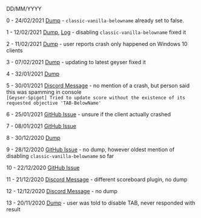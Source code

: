 DD/MM/YYYY

0 - 24/02/2021 [Dump](https://dump.geysermc.org/ecasMimJgbNqXpl7iJ3uvyDLmdpEeuDF) - `classic-vanilla-belowname` already set to false. 

1 - 12/02/2021 [Dump](https://dump.geysermc.org/ktjEy1KrthN2k0fXdaScGAxnOfhwxOwe), [Log](https://pastebin.com/dZ33SyFV) - disabling `classic-vanilla-belowname` fixed it  
 
2 - 11/02/2021 [Dump](https://dump.geysermc.org/tp6mY8STEYt1A8feJ5o0n9OG2ruNCGQM) - user reports crash only happened on Windows 10 clients
 
3 - 07/02/2021 [Dump](https://dump.geysermc.org/pmvGhkZr4FG4HFnlPUptBijGNIv78hdd) - updating to latest geyser fixed it

4 - 32/01/2021 [Dump](https://dump.geysermc.org/BdTnmlE3zJJW7J44TZrUMaQfaybvfpwZ)

5 - 30/01/2021 [Discord Message](https://discord.com/channels/613163671870242838/613168464634576897/805128902255181894) - no mention of a crash, but person said this was spamming in console  
		`[Geyser-Spigot] Tried to update score without the existence of its requested objective 'TAB-BelowName'`

6 - 25/01/2021 [GitHub Issue](https://github.com/GeyserMC/Geyser/issues/1867#issue-793498578) - unsure if the client actually crashed

7 - 08/01/2021 [GitHub Issue](https://github.com/GeyserMC/Geyser/issues/1820#issue-782340484)

8 - 30/12/2020 [Dump](https://dump.geysermc.org/DAMk646gVQh7xoNfPkJL5HhjAwNHUvg5)

9 - 28/12/2020 [GitHub Issue](https://github.com/GeyserMC/Geyser/issues/1497#issuecomment-751824564) - no dump, however oldest mention of disabling `classic-vanilla-belowname` so far

10 - 22/12/2020 [GitHub Issue](https://github.com/GeyserMC/Geyser/issues/1729#issuecomment-749899843)

11 - 21/12/2020 [Discord Message](https://discord.com/channels/613163671870242838/613168464634576897/790658720295157800) - different scoreboard plugin, no dump

12 - 12/12/2020 [Discord Message](https://discord.com/channels/613163671870242838/613168464634576897/789135698996232211) - no dump

13 - 20/11/2020 [Dump](https://dump.geysermc.org/HpP96rc2QMrV42ugcaBrFF3ZIB3kq1Ec) - user was told to disable TAB, never responded with result
